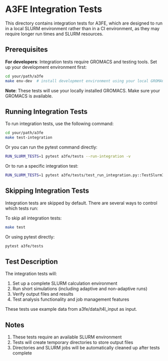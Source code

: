 # A3FE Integration Tests

This directory contains integration tests for A3FE, which are designed to run in a local SLURM environment rather than in a CI environment, as they may require longer run times and SLURM resources.

## Prerequisites

**For developers**: Integration tests require GROMACS and testing tools. Set up your development environment first:

```bash
cd your/path/a3fe
make env-dev  # install development environment using your local GROMACS
```

**Note**: These tests will use your locally installed GROMACS. Make sure your GROMACS is available.

## Running Integration Tests

To run integration tests, use the following command:

   ```bash
   cd your/path/a3fe
   make test-integration
   ```

Or you can run the pytest command directly:
   ```bash
   RUN_SLURM_TESTS=1 pytest a3fe/tests --run-integration -v
   ```

Or to run a specific integration test:
   ```bash
   RUN_SLURM_TESTS=1 pytest a3fe/tests/test_run_integration.py::TestSlurmIntegration::test_slurm_calculation_setup --run-integration -v
   ```

## Skipping Integration Tests

Integration tests are skipped by default. There are several ways to control which tests run:

   To skip all integration tests:
   ```bash
   make test
   ```
   
   Or using pytest directly:
   ```bash
   pytest a3fe/tests
   ```

## Test Description
The integration tests will:

1. Set up a complete SLURM calculation environment
2. Run short simulations (including adaptive and non-adaptive runs)
3. Verify output files and results
4. Test analysis functionality and job management features

These tests use example data from a3fe/data/t4l_input as input.

## Notes
1. These tests require an available SLURM environment
2. Tests will create temporary directories to store output files
3. Directories and SLURM jobs will be automatically cleaned up after tests complete